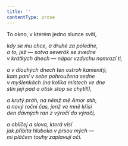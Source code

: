 ```yaml
---
title: ''
contentType: prose
---
```


<section>

To okno, v kterém jedno slunce svítí,

_kdy se mu chce, a druhé za poledne,  
a to, jež — sotva severák se zvedne  
v krátkých dnech — nápor vzduchu namrazí ti,_

</section>

<section>

_a v dlouhých dnech ten ostroh kamenitý,  
kam paní v sebe pohroužena sedne  
v myšlenkách (na kolika místech ve dne  
stín její pad a otisk stop se chytil!),_

</section>

<section>

_a krutý práh, na němž mě Amor stih,  
a nový roční čas, jenž ve mně křísí  
den dávných ran z výročí do výročí,_

</section>

<section>

_a obličej a slova, která visí  
jak přibita hluboko v prsou mých —  
mi pláčem touhy zaplavují oči._

</section>
